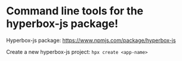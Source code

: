 # Command line tools for the hyperbox-js package!

Hyperbox-js package: https://www.npmjs.com/package/hyperbox-js

Create a new hyperbox-js project: `hpx create <app-name>`
